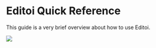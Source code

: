 Editoi Quick Reference
========================

This guide is a very brief overview about how to use Editoi.

![](images/tutorial/source.png)